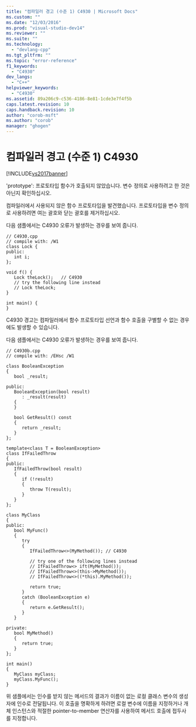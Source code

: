 ```yaml
---
title: "컴파일러 경고 (수준 1) C4930 | Microsoft Docs"
ms.custom: ""
ms.date: "12/03/2016"
ms.prod: "visual-studio-dev14"
ms.reviewer: ""
ms.suite: ""
ms.technology: 
  - "devlang-cpp"
ms.tgt_pltfrm: ""
ms.topic: "error-reference"
f1_keywords: 
  - "C4930"
dev_langs: 
  - "C++"
helpviewer_keywords: 
  - "C4930"
ms.assetid: 89a206c9-c536-4186-8e81-1cde3e7f4f5b
caps.latest.revision: 10
caps.handback.revision: 10
author: "corob-msft"
ms.author: "corob"
manager: "ghogen"
---
```

# 컴파일러 경고 (수준 1) C4930
[!INCLUDE[vs2017banner](../../assembler/inline/includes/vs2017banner.md)]

'prototype': 프로토타입 함수가 호출되지 않았습니다. 변수 정의로 사용하려고 한 것은 아닌지 확인하십시오.  
  
 컴파일러에서 사용되지 않은 함수 프로토타입을 발견했습니다.  프로토타입을 변수 정의로 사용하려면 여는 괄호와 닫는 괄호를 제거하십시오.  
  
 다음 샘플에서는 C4930 오류가 발생하는 경우를 보여 줍니다.  
  
```  
// C4930.cpp  
// compile with: /W1  
class Lock {  
public:  
   int i;  
};  
  
void f() {  
   Lock theLock();   // C4930  
   // try the following line instead  
   // Lock theLock;  
}  
  
int main() {  
}  
```  
  
 C4930 경고는 컴파일러에서 함수 프로토타입 선언과 함수 호출을 구별할 수 없는 경우에도 발생할 수 있습니다.  
  
 다음 샘플에서는 C4930 오류가 발생하는 경우를 보여 줍니다.  
  
```  
// C4930b.cpp  
// compile with: /EHsc /W1  
  
class BooleanException  
{  
   bool _result;  
  
public:  
   BooleanException(bool result)  
      : _result(result)  
   {  
   }  
  
   bool GetResult() const  
   {  
      return _result;  
   }  
};  
  
template<class T = BooleanException>  
class IfFailedThrow  
{  
public:  
   IfFailedThrow(bool result)  
   {  
      if (!result)  
      {  
         throw T(result);  
      }  
   }  
};  
  
class MyClass  
{  
public:  
   bool MyFunc()  
   {  
      try  
      {  
         IfFailedThrow<>(MyMethod()); // C4930  
  
         // try one of the following lines instead  
         // IfFailedThrow<> ift(MyMethod());  
         // IfFailedThrow<>(this->MyMethod());  
         // IfFailedThrow<>((*this).MyMethod());  
  
         return true;  
      }  
      catch (BooleanException e)  
      {  
         return e.GetResult();  
      }  
   }  
  
private:  
   bool MyMethod()  
   {  
      return true;  
   }  
};  
  
int main()  
{  
   MyClass myClass;  
   myClass.MyFunc();  
}  
```  
  
 위 샘플에서는 인수를 받지 않는 메서드의 결과가 이름이 없는 로컬 클래스 변수의 생성자에 인수로 전달됩니다.  이 호출을 명확하게 하려면 로컬 변수에 이름을 지정하거나 개체 인스턴스와 적절한 pointer\-to\-member 연산자를 사용하여 메서드 호출에 접두사를 지정합니다.